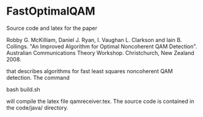FastOptimalQAM
==============

Source code and latex for the paper

Robby G. McKilliam, Daniel J. Ryan, I. Vaughan L. Clarkson and Iain B. Collings. "An Improved Algorithm for Optimal Noncoherent QAM Detection". Australian Communications Theory Workshop. Christchurch, New Zealand 2008. 

that describes algorithms for fast least squares noncoherent QAM detection.  The command

bash build.sh

will compile the latex file qamreceiver.tex.  The source code is contained in the code/java/ directory.